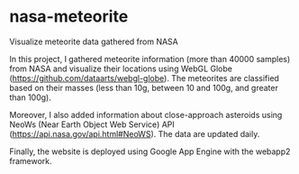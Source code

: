 # nasa-meteorite
Visualize meteorite data gathered from NASA

In this project, I gathered meteorite information (more than 40000 samples) from NASA and visualize their locations 
using WebGL Globe (https://github.com/dataarts/webgl-globe). 
The meteorites are classified based on their masses (less than 10g, between 10 and 100g, and greater than 100g).

Moreover, I also added information about close-approach asteroids using NeoWs (Near Earth Object Web Service) API 
(https://api.nasa.gov/api.html#NeoWS). The data are updated daily. 

Finally, the website is deployed using Google App Engine with the webapp2 framework.
